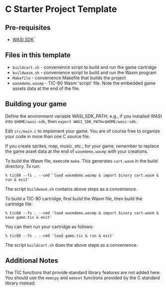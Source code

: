 # C Starter Project Template

## Pre-requisites

- [WASI SDK](https://github.com/WebAssembly/wasi-sdk)

## Files in this template

- ```buildcart.sh``` - convenience script to build and run the game cartridge
- ```buildwasm.sh``` - convenience script to build and run the Wasm program
- ```Makefile``` - convenience Makefile that builds the project
- ```wasmdemo.wasmp``` - TIC-80 Wasm 'script' file. Note the embedded game assets data at the end of the file.

## Building your game

Define the environment variable WASI_SDK_PATH; e.g., if you installed WASI
into ```$HOME/wasi-sdk```, then ```export WASI_SDK_PATH=$HOME/wasi-sdk```.

Edit ```src/main.c``` to implement your game. You are of course free to
organize your code in more than one C source file.

If you create sprites, map, music, etc., for your game, remember to
replace the game asset data at the end of ```wasmdemo.wasmp``` with
your creations.

To build the Wasm file, execute ```make```. This generates ```cart.wasm```
in the build directory. To run:

```
% tic80 --fs . --cmd 'load wasmdemo.wasmp & import binary cart.wasm & run & exit'
```

The script ```buildwasm.sh``` contains above steps as a convenience.

To build a TIC-80 cartridge, first build the Wasm file, then build the
cartridge file:

```
% tic80 --fs . --cmd 'load wasmdemo.wasmp & import binary cart.wasm & save game.tic & exit'
```

You can then run your cartridge as follows:

```
% tic80 --fs . --cmd 'load game.tic & run & exit'
```

The script ```buildcart.sh``` does the above steps as a convenience.

## Additional Notes
The TIC functions that provide standard library features are not added here. You should use the `memcpy` and `memset` functions provided by the C standard library instead.